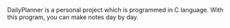 DailyPlanner is a personal project which is programmed in C language.
With this program, you can make notes day by day.
